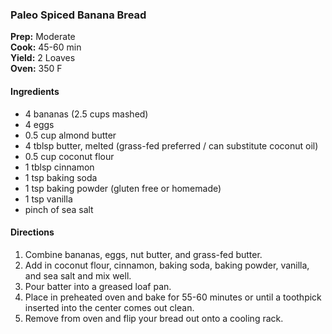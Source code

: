 ### Paleo Spiced Banana Bread

**Prep:** Moderate<br>
**Cook:** 45-60 min<br>
**Yield:** 2 Loaves<br>
**Oven:** 350 F

#### Ingredients
* 4 bananas (2.5 cups mashed)
* 4 eggs
* 0.5 cup almond butter
* 4 tblsp butter, melted (grass-fed preferred / can substitute coconut oil)
* 0.5 cup coconut flour
* 1 tblsp cinnamon
* 1 tsp baking soda
* 1 tsp baking powder (gluten free or homemade)
* 1 tsp vanilla
* pinch of sea salt

#### Directions
1. Combine bananas, eggs, nut butter, and grass-fed butter.
2. Add in coconut flour, cinnamon, baking soda, baking powder, vanilla, and sea salt and mix well.
3. Pour batter into a greased loaf pan.
4. Place in  preheated oven and bake for 55-60 minutes or until a toothpick inserted into the center comes out clean.
5. Remove from oven and flip your bread out onto a cooling rack.
